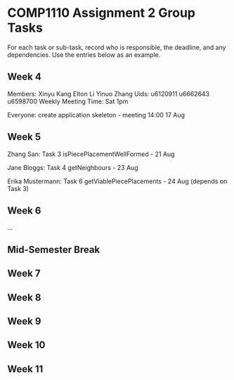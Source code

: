 # COMP1110 Assignment 2 Group Tasks

For each task or sub-task, record who is responsible, the deadline, and any dependencies.
Use the entries below as an example.

## Week 4
Members: Xinyu Kang      Elton Li      Yinuo Zhang
Uids:    u6120911        u6662643      u6598700
Weekly Meeting Time: Sat 1pm

Everyone: create application skeleton - meeting 14:00 17 Aug

## Week 5

Zhang San: Task 3 isPiecePlacementWellFormed - 21 Aug

Jane Bloggs: Task 4 getNeighbours - 23 Aug

Erika Mustermann: Task 6 getViablePiecePlacements - 24 Aug (depends on Task 3)

## Week 6

...

## Mid-Semester Break

## Week 7

## Week 8

## Week 9

## Week 10

## Week 11
